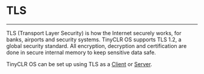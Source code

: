 # TLS
---

TLS (Transport Layer Security) is how the Internet securely works, for banks, airports and security systems. TinyCLR OS supports TLS 1.2, a global security standard. All encryption, decryption and certification are done in secure internal memory to keep sensitive data safe.

TinyCLR OS can be set up using TLS as a [Client](tls-client.md) or [Server](tls-server.md).